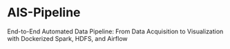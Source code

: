 # AIS-Pipeline
End-to-End Automated Data Pipeline: From Data Acquisition to Visualization with Dockerized Spark, HDFS, and Airflow
